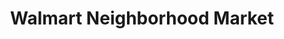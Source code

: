 ---
title: "Walmart Neighborhood Market"
url: /myrtle-beach/walmart-neighborhood-market-north-kings-highway/
shop: supermarket
---